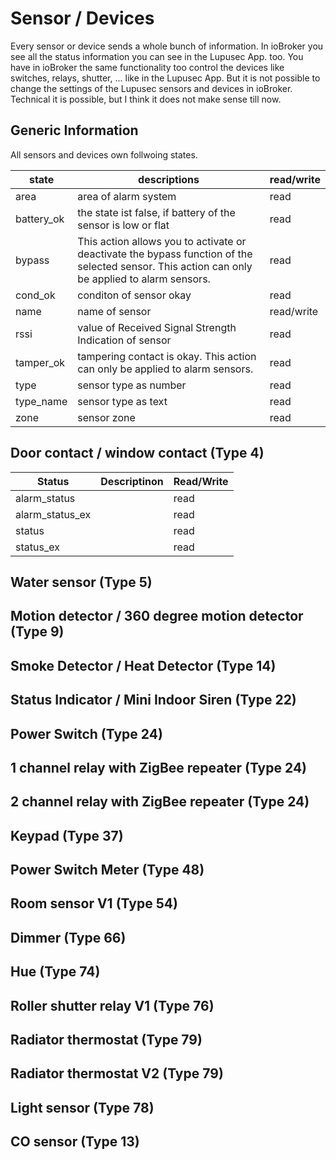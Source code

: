 # Sensor / Devices

Every sensor or device sends a whole bunch of information. In ioBroker you see all the status information you can see in the Lupusec App. too. You have in ioBroker the same functionality too control the devices like switches, relays, shutter, ... like in the Lupusec App.
But it is not possible to change the settings of the Lupusec sensors and devices in ioBroker. Technical it is possible, but I think it does not make sense till now.

## Generic Information

All sensors and devices own follwoing states.

| state      | descriptions                                                                                                                                   | read/write |
| ---------- | ---------------------------------------------------------------------------------------------------------------------------------------------- | ---------- |
| area       | area of alarm system                                                                                                                           | read       |
| battery_ok | the state ist false, if battery of the sensor is low or flat                                                                                   | read       |
| bypass     | This action allows you to activate or deactivate the bypass function of the selected sensor. This action can only be applied to alarm sensors. | read       |
| cond_ok    | conditon of sensor okay                                                                                                                        | read       |
| name       | name of sensor                                                                                                                                 | read/write |
| rssi       | value of Received Signal Strength Indication of sensor                                                                                         | read       |
| tamper_ok  | tampering contact is okay. This action can only be applied to alarm sensors.                                                                   | read       |
| type       | sensor type as number                                                                                                                          | read       |
| type_name  | sensor type as text                                                                                                                            | read       |
| zone       | sensor zone                                                                                                                                    | read       |

## Door contact / window contact (Type 4)

| Status          | Descriptinon | Read/Write |
| --------------- | ------------ | ---------- |
| alarm_status    |              | read       |
| alarm_status_ex |              | read       |
| status          |              | read       |
| status_ex       |              | read       |

## Water sensor (Type 5)

## Motion detector / 360 degree motion detector (Type 9)

## Smoke Detector / Heat Detector (Type 14)

## Status Indicator / Mini Indoor Siren (Type 22)

## Power Switch (Type 24)

## 1 channel relay with ZigBee repeater (Type 24)

## 2 channel relay with ZigBee repeater (Type 24)

## Keypad (Type 37)

## Power Switch Meter (Type 48)

## Room sensor V1 (Type 54)

## Dimmer (Type 66)

## Hue (Type 74)

## Roller shutter relay V1 (Type 76)

## Radiator thermostat (Type 79)

## Radiator thermostat V2 (Type 79)

## Light sensor (Type 78)

## CO sensor (Type 13)
